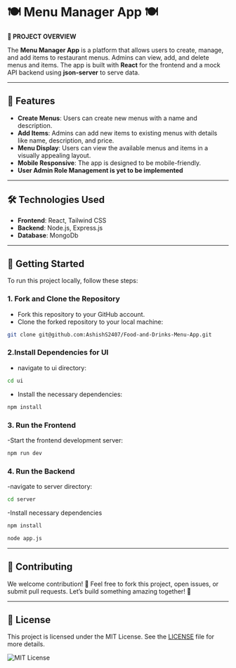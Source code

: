 # 🍽️ **Menu Manager App** 🍽️

**📄 PROJECT OVERVIEW**

The **Menu Manager App** is a platform that allows users to create, manage, and add items to restaurant menus. Admins can view, add, and delete menus and items. The app is built with **React** for the frontend and a mock API backend using **json-server** to serve data.

---

## 🚀 Features

- **Create Menus**: Users can create new menus with a name and description.
- **Add Items**: Admins can add new items to existing menus with details like name, description, and price.
- **Menu Display**: Users can view the available menus and items in a visually appealing layout.
- **Mobile Responsive**: The app is designed to be mobile-friendly.
- **User Admin Role Management is yet to be implemented**

---

## 🛠️ Technologies Used

- **Frontend**: React, Tailwind CSS
- **Backend**: Node.js, Express.js
- **Database**: MongoDb

---

## 🏁 Getting Started

To run this project locally, follow these steps:

### 1. Fork and Clone the Repository

- Fork this repository to your GitHub account.
- Clone the forked repository to your local machine:

```bash
git clone git@github.com:AshishS2407/Food-and-Drinks-Menu-App.git

```

### 2.Install Dependencies for UI
- navigate to ui directory:

```bash
cd ui
```
- Install the necessary dependencies:

```bash
npm install
```
### 3. Run the Frontend
-Start the frontend development server:

```bash
npm run dev
```
### 4. Run the   Backend
-navigate to server directory:

```bash
cd server
```

-Install necessary dependencies

```bash
npm install
```

```bash
node app.js
```
---

## 🤝 Contributing

We welcome contribution! 🙌 Feel free to fork this project, open issues, or submit pull requests. Let’s build something amazing together! 🚀

---
## 📝 License

This project is licensed under the MIT License. See the [LICENSE](LICENSE) file for more details.

![MIT License](https://img.shields.io/badge/License-MIT-blue.svg)

